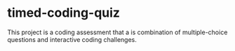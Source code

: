 # timed-coding-quiz
This project is a coding assessment that a is combination of multiple-choice questions and interactive coding challenges.
